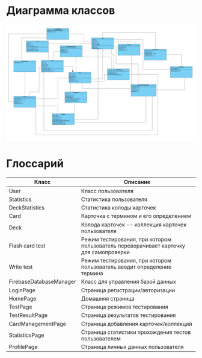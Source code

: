 # Диаграмма классов  

![Диаграмма классов](https://github.com/oieblin/mobile_app_WordFlash/blob/main/diagrams/class_diagram.png) 

# Глоссарий

| Класс                   | Описание                                                                              |
|-------------------------|---------------------------------------------------------------------------------------|
| User                    | Класс пользователя                                                                    |
| Statistics              | Статистика пользователя                                                               |
| DeckStatistics          | Статистика колоды карточек                                                            |
| Card                    | Карточка с термином и его определением                                                |
| Deck                    | Колода карточек -- коллекция карточек пользователя                                    |
| Flash card test         | Режим тестирования, при котором пользователь переворачивает карточку для самопроверки |
| Write test              | Режим тестирования, при котором пользователь вводит определение термина               |
| FirebaseDatabaseManager | Класс для управления базой данных                                                     |
| LoginPage               | Страница регистрации/авторизации                                                      |
| HomePage                | Домашняя страница                                                                     |
| TestPage                | Страница режимов тестирования                                                         |
| TestResultPage          | Страница результатов тестирования                                                     |
| CardManagementPage      | Страница добавления карточек/коллекций                                                |
| StatisticsPage          | Страница статистики прохождения тестов пользователем                                  |
| ProfilePage             | Страница личных данных пользователя                                                   

